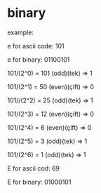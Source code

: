 # binary

example:

e for ascii code: 101

e for binary: 01100101

101/(2^0) = 101 (odd)(tek) => 1

101/(2^1) = 50  (even)(çift) => 0

101//(2^2) = 25 (odd)(tek) => 1

101/(2^3) = 12 (even)(çift) => 0

101/(2^4) = 6 (even)(çift) => 0

101/(2^5) = 3 (odd)(tek) => 1

101/(2^6) = 1 (odd)(tek) => 1


E for ascii cod: 69

E for binary: 01000101

